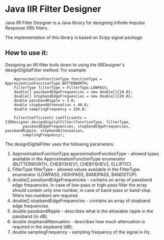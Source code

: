 Java IIR Filter Designer
========================

Java IIR Filter Designer is a Java library for designing Infinite
Impulse Response (IIR) filters.

The implementation of this library is based on Scipy signal package.

How to use it:
--------------

Designing an IIR filter boils down to using the IIRDesigner's designDigitalFilter method.
For example:

```
	ApproximationFunctionType functionType = ApproximationFunctionType.BUTTERWORTH;
	FilterType filterType = FilterType.LOWPASS;
	double[] passbandEdgeFrequencies = new double[]{10.0};
	double[] stopbandEdgeFrequencies = new double[]{20.0};
	double passbandRipple = 3.0;
	double stopbandAttenuation = 40.0;
	double samplingFrequency = 256.0;

	FilterCoefficients coefficients = IIRDesigner.designDigitalFilter(functionType, filterType,
		passbandEdgeFrequencies, stopbandEdgeFrequencies, passbandRipple, stopbandAttenuation,
		samplingFrequency);
```

The designDigitalFilter uses the following parameters:

1.  ApproximationFunctionType approximationFunctionType - allowed types available in the ApproximationFunctionType enumerator (BUTTERWORTH, CHEBYSHEV1, CHEBYSHEV2, ELLIPTIC).
2.  FilterType filterType - allowed values available in the FilterType enumerator (LOWPASS, HIGHPASS, BANDPASS, BANDSTOP).
3.  double[] passbandEdgeFrequencies - contains an array of passband edge frequencies. In case of low-pass or high-pass filter the array should contain only one number, in case of band-pass or band-stop filters two numbers are required.
4.  double[] stopbandEdgeFrequencies - contains an array of stopband edge frequencies.
5.  double passbandRipple - describes what is the allowable ripple in the passband (in dB).
6.  double stopbandAttenuation - describes how much attenuation is required in the stopband (dB).
7.  double samplingFrequency - sampling frequency of the signal in Hz.


